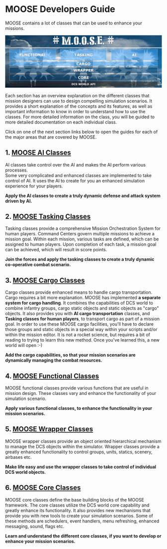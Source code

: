 # MOOSE Developers Guide

MOOSE contains a lot of classes that can be used to enhance your missions.

![MOOSE framework](Images/MOOSE_Classes.JPG)

Each section has an overview explanation on the different classes that mission designers can use to design compelling simulation scenarios.
It provides a short explanation of the concepts and its features, as well as important information to know in order to understand how to use the classes.
For more detailed information on the class, you will be guided to more detailed documentation on each individual class.

Click on one of the next section links below to open the guides for each of the major areas that are covered by MOOSE.

## 1. [**MOOSE AI Classes**](Moose_AI.html)

AI classes take control over the AI and makes the AI perform various processes.  
Some very complicated and enhanced classes are implemented to take control of AI.
It uses the AI to create for you an enhanced simulation experience for your players.

**Apply the AI classes to create a truly dynamic defense and attack system driven by AI.**


## 2. [**MOOSE Tasking Classes**](Moose_Tasking.html)

Tasking classes provide a comprehensive Mission Orchestration System for human players.
Command Centers govern multiple missions to achieve a mission goal.
Within each mission, various tasks are defined, which can be assigned to human players.
Upon completion of each task, a mission goal can be achieved, which will result in score points.

**Join the forces and apply the tasking classes to create a truly dynamic co-operative combat scenario.**


## 3. [**MOOSE Cargo Classes**](Moose_Cargo.html)

Cargo classes provide enhanced means to handle cargo transportation.
Cargo requires a bit more explanation. MOOSE has implemented **a separate system for cargo handling**.
It combines the capabilities of DCS world to combine infantry groups, cargo static objects and static objects
as "cargo" objects.
It also provides you with **AI cargo transportation** classes, 
and **Tasking classes for human players**, to transport cargo as part of a mission goal.
In order to use these MOOSE cargo facilities, you'll have to declare those groups and static objects
in a special way within your scripts and/or within the mission editor.
It is not a rocket science, but requires a bit of reading to trying to learn this new method.
Once you've learned this, a new world will open :-)

**Add the cargo capabilities, so that your mission scenarios are dynamically managing the combat resources.**


## 4. [**MOOSE Functional Classes**](Moose_Functional.html)

MOOSE functional classes provide various functions that are useful in mission design.
These classes vary and enhance the functionality of your simulation scenario.

**Apply various functional classes, to enhance the functionality in your mission scenarios.**


## 5. [**MOOSE Wrapper Classes**](Moose_Wrappers.html)

MOOSE wrapper classes provide an object oriented hierarchical mechanism to manage the DCS objects within the simulator.
Wrapper classes provide a greatly enhanced functionality to control groups, units, statics, scenery, airbases etc.

**Make life easy and use the wrapper classes to take control of individual DCS world objects.**


## 6. [**MOOSE Core Classes**](Moose_Core.html)

MOOSE core classes define the base building blocks of the MOOSE framework. 
The core classes utilize the DCS world core capability and greatly enhance its functionality.
It also provides new mechanisms that provide you with new tools to create your simulation scenarios.
Some of these methods are schedulers, event handlers, menu refreshing, enhanced messaging, sound, flags etc.

**Learn and understand the different core classes, if you want to develop or enhance your mission scenarios.**






